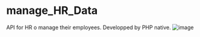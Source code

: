 # manage_HR_Data

API for HR o manage their employees.
Developped by PHP native.
![image](https://user-images.githubusercontent.com/44787654/196801409-15d1af8c-1278-42fd-ab36-308e1624fbfc.png)
